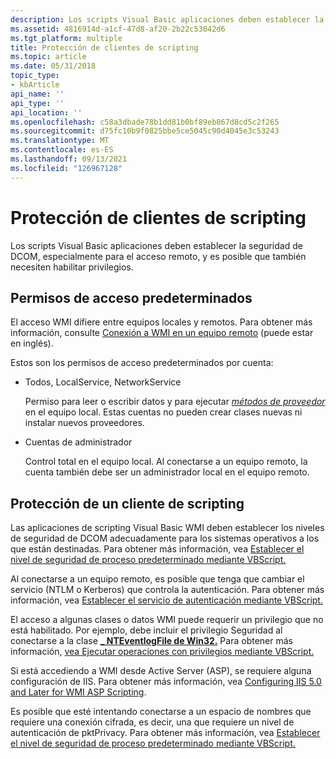 ```yaml
---
description: Los scripts Visual Basic aplicaciones deben establecer la seguridad de DCOM, especialmente para el acceso remoto, y es posible que también necesiten habilitar privilegios.
ms.assetid: 4816914d-a1cf-47d8-af20-2b22c53042d6
ms.tgt_platform: multiple
title: Protección de clientes de scripting
ms.topic: article
ms.date: 05/31/2018
topic_type:
- kbArticle
api_name: ''
api_type: ''
api_location: ''
ms.openlocfilehash: c58a3dbade78b1dd81b0bf89eb867d8cd5c2f265
ms.sourcegitcommit: d75fc10b9f0825bbe5ce5045c90d4045e3c53243
ms.translationtype: MT
ms.contentlocale: es-ES
ms.lasthandoff: 09/13/2021
ms.locfileid: "126967128"
---
```

# <a name="securing-scripting-clients"></a>Protección de clientes de scripting

Los scripts Visual Basic aplicaciones deben establecer la seguridad de DCOM, especialmente para el acceso remoto, y es posible que también necesiten habilitar privilegios.

## <a name="default-access-permissions"></a>Permisos de acceso predeterminados

El acceso WMI difiere entre equipos locales y remotos. Para obtener más información, consulte [Conexión a WMI en un equipo remoto](connecting-to-wmi-on-a-remote-computer.md) (puede estar en inglés).

Estos son los permisos de acceso predeterminados por cuenta:

-   Todos, LocalService, NetworkService

    Permiso para leer o escribir datos y para ejecutar [*métodos de proveedor*](gloss-p.md) en el equipo local. Estas cuentas no pueden crear clases nuevas ni instalar nuevos proveedores.

-   Cuentas de administrador

    Control total en el equipo local. Al conectarse a un equipo remoto, la cuenta también debe ser un administrador local en el equipo remoto.

## <a name="securing-a-scripting-client"></a>Protección de un cliente de scripting

Las aplicaciones de scripting Visual Basic WMI deben establecer los niveles de seguridad de DCOM adecuadamente para los sistemas operativos a los que están destinadas. Para obtener más información, vea [Establecer el nivel de seguridad de proceso predeterminado mediante VBScript.](setting-the-default-process-security-level-using-vbscript.md)

Al conectarse a un equipo remoto, es posible que tenga que cambiar el servicio (NTLM o Kerberos) que controla la autenticación. Para obtener más información, vea [Establecer el servicio de autenticación mediante VBScript.](setting-the-authentication-service-using-vbscript.md)

El acceso a algunas clases o datos WMI puede requerir un privilegio que no está habilitado. Por ejemplo, debe incluir el privilegio Seguridad al conectarse a la clase [**\_ NTEventlogFile de Win32.**](/previous-versions/windows/desktop/legacy/aa394225(v=vs.85)) Para obtener más información, [vea Ejecutar operaciones con privilegios mediante VBScript.](executing-privileged-operations-using-vbscript.md)

Si está accediendo a WMI desde Active Server (ASP), se requiere alguna configuración de IIS. Para obtener más información, vea [Configuring IIS 5.0 and Later for WMI ASP Scripting](configuring-iis-5-for-wmi-asp-scripting.md).

Es posible que esté intentando conectarse a un espacio de nombres que requiere una conexión cifrada, es decir, una que requiere un nivel de autenticación de pktPrivacy. Para obtener más información, vea [Establecer el nivel de seguridad de proceso predeterminado mediante VBScript.](setting-the-default-process-security-level-using-vbscript.md)

 

 
